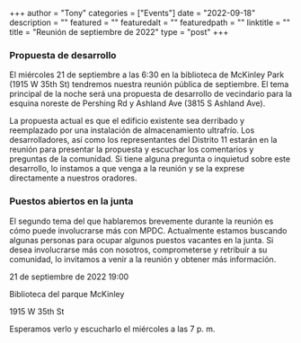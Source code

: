 
+++
author = "Tony"
categories = ["Events"]
date = "2022-09-18"
description = ""
featured = ""
featuredalt = ""
featuredpath = ""
linktitle = ""
title = "Reunión de septiembre de 2022"
type = "post"
+++
### Propuesta de desarrollo
El miércoles 21 de septiembre a las 6:30 en la biblioteca de McKinley Park (1915 W 35th St) tendremos nuestra reunión pública de septiembre. El tema principal de la noche será una propuesta de desarrollo de vecindario para la esquina noreste de Pershing Rd y Ashland Ave (3815 S Ashland Ave).

La propuesta actual es que el edificio existente sea derribado y reemplazado por una instalación de almacenamiento ultrafrío. Los desarrolladores, así como los representantes del Distrito 11 estarán en la reunión para presentar la propuesta y escuchar los comentarios y preguntas de la comunidad. Si tiene alguna pregunta o inquietud sobre este desarrollo, lo instamos a que venga a la reunión y se la exprese directamente a nuestros oradores.

### Puestos abiertos en la junta
El segundo tema del que hablaremos brevemente durante la reunión es cómo puede involucrarse más con MPDC. Actualmente estamos buscando algunas personas para ocupar algunos puestos vacantes en la junta. Si desea involucrarse más con nosotros, comprometerse y retribuir a su comunidad, lo invitamos a venir a la reunión y obtener más información.

21 de septiembre de 2022
19:00

Biblioteca del parque McKinley

1915 W 35th St

Esperamos verlo y escucharlo el miércoles a las 7 p. m.
<br/>
